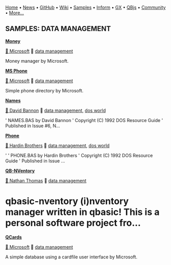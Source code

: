 [Home](https://qb64.com) • [News](../news.md) • [GitHub](https://github.com/QB64Official/qb64) • [Wiki](https://github.com/QB64Official/qb64/wiki) • [Samples](../samples.md) • [Inform](../inform.md) • [GX](../gx.md) • [QBjs](../qbjs.md) • [Community](../community.md) • [More...](../more.md)

## SAMPLES: DATA MANAGEMENT

**[Money](money/index.md)**

[🐝 Microsoft](microsoft.md) 🔗 [data management](data-management.md)

Money manager by Microsoft.

**[MS Phone](ms-phone/index.md)**

[🐝 Microsoft](microsoft.md) 🔗 [data management](data-management.md)

Simple phone directory by Microsoft.

**[Names](names/index.md)**

[🐝 David Bannon](david-bannon.md) 🔗 [data management](data-management.md), [dos world](dos-world.md)

'  NAMES.BAS by David Bannon '  Copyright (C) 1992 DOS Resource Guide '  Published in Issue #6, N...

**[Phone](phone/index.md)**

[🐝 Hardin Brothers](hardin-brothers.md) 🔗 [data management](data-management.md), [dos world](dos-world.md)

' '  PHONE.BAS by Hardin Brothers '  Copyright (C) 1992 DOS Resource Guide '  Published in Issue ...

**[QB-NVentory](qb-nventory/index.md)**

[🐝 Nathan Thomas](nathan-thomas.md) 🔗 [data management](data-management.md)

# qbasic-nventory (i)nventory manager written in qbasic!  This is a personal software project fro...

**[QCards](qcards/index.md)**

[🐝 Microsoft](microsoft.md) 🔗 [data management](data-management.md)

A simple database using a cardfile user interface by Microsoft.
